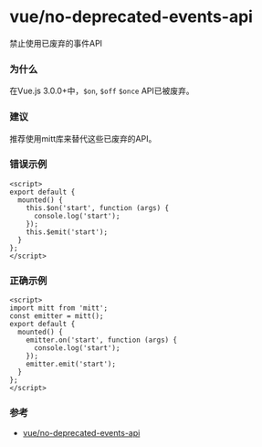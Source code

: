 # vue/no-deprecated-events-api

禁止使用已废弃的事件API

### 为什么

在Vue.js 3.0.0+中，`$on`, `$off` `$once` API已被废弃。

### 建议

推荐使用mitt库来替代这些已废弃的API。

### 错误示例

```vue
<script>
export default {
  mounted() {
    this.$on('start', function (args) {
      console.log('start');
    });
    this.$emit('start');
  }
};
</script>
```

### 正确示例

```vue
<script>
import mitt from 'mitt';
const emitter = mitt();
export default {
  mounted() {
    emitter.on('start', function (args) {
      console.log('start');
    });
    emitter.emit('start');
  }
};
</script>
```

### 参考

- [vue/no-deprecated-events-api](https://eslint.vuejs.org/rules/no-deprecated-events-api.html)
